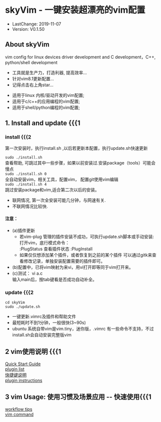 # skyVim - 一键安装超漂亮的vim配置
- LastChange: 2019-11-07
-    Version: V0.1.50

## About skyVim
vim config for linux devices driver development and C development，C++, python/shell development<br/>

+ 工具就是生产力，打造利器, 提高效率…  
+ 针对vim8.1更新配置...
+ 记得点击右上角star…    

- 适用于linux 内核/驱动开发的vim配置;  
- 适用于c/c++的应用编程的vim配置;  
- 适用于shell/python编程的vim配置;  

## 1. Install and update {{{1

### install {{{2
第一次安装时，执行install.sh ,以后若更新本配置，执行update.sh快速更新   

`sudo ./install.sh`<br/>
查看帮助, 可跳过其中一些步骤，如果以前安装过.安装package（tools）可能会慢点<br/>
`sudo ./install.sh 0`<br/>
全自动安装vim，相关工具，配置vim， 配置git使用vim编辑<br/>
`sudo ./install.sh 4`<br/>
跳过安装package和vim,适合第二次以后的安装。<br/>

+ 联网情况, 第一次全安装可能几分钟，与网速有关.
+ 不联网情况比较快.

#### 注意：  
- (a)插件更新    
	- 若vim-plug 管理的插件安装不成功，可执行update.sh脚本或手动安装:
	打开vim，底行模式命令：  
		:PlugStatus		查看插件状态
		:PlugInstall
	- 如果仅仅想添加某个插件，或者恢复到之前的某个插件
	  可以通过gitk来查看修改记录，单独安装配置需要的插件即可。 
- (b)配置中，已将vim映射为来vi，用vi打开即等同于vim打开来。
- (c)测试：
        vi a.c  
        输入main后，按tab键看是否成功自动补全。 

### update {{{2
	cd skyVim
	sudo ./update.sh

- 一键更新.vimrc及插件和帮助文件
- 最短耗时不到1分钟，一般很快(3~90s)  
- ubuntu 系统自带vim是vim.tiny，迷你版，.vimrc 有一些命令不支持，不过install.sh会自动安装完整版vim    

## 2 vim使用说明 {{{1
[Quick Start Guide](https://github.com/sky8336/skyVim/blob/master/my_help/quick_start_guide.md)<br/>
[plugin list](https://github.com/sky8336/skyVim/blob/master/my_help/plugin_list.md)<br/>
[快捷键说明](https://github.com/sky8336/skyVim/blob/master/my_help/key_map.md)<br/>
[plugin instructions](https://github.com/sky8336/skyVim/blob/master/my_help/plugin_instructions.md)<br/>

## 3 vim Usage: 使用习惯及场景应用 -- 快速使用{{{1   
[workflow tips](https://github.com/sky8336/skyVim/blob/master/my_help/workflow_tips.md)<br/>
[vim command](https://github.com/sky8336/skyVim/blob/master/my_help/vim_command.md)
